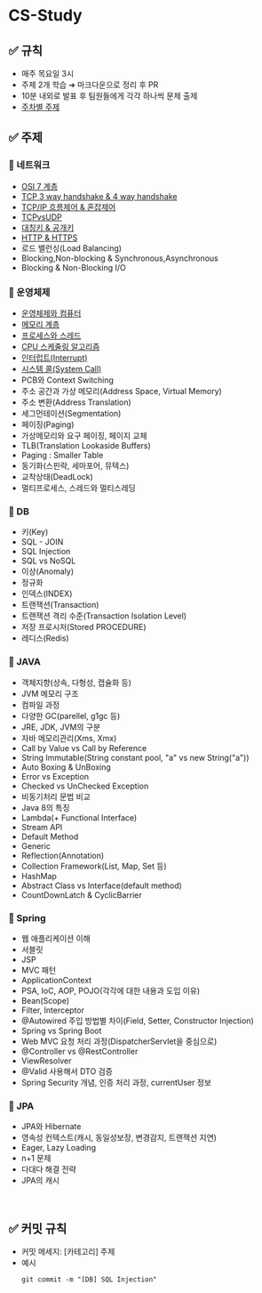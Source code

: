 # CS-Study

## ✅ 규칙
- 매주 목요일 3시
- 주제 2개 학습 ➔ 마크다운으로 정리 후 PR
- 10분 내외로 발표 후 팀원들에게 각각 하나씩 문제 출제
- [주차별 주제](https://github.com/S2gamzaS2/CS-Study/wiki)

## ✅ 주제

### 🔸 네트워크
- [OSI 7 계층](https://github.com/S2gamzaS2/CS-Study/blob/main/Network/OSI%207%EA%B3%84%EC%B8%B5.md)
- [TCP 3 way handshake & 4 way handshake](https://github.com/S2gamzaS2/CS-Study/blob/main/Network/TCP%203%20way%20handshake%20%26%204%20way%20handshake.md)
- [TCP/IP 흐름제어 & 혼잡제어](https://github.com/S2gamzaS2/CS-Study/blob/main/Network/TCP%20IP%20(%ED%9D%90%EB%A6%84%EC%A0%9C%EC%96%B4%26%ED%98%BC%EC%9E%A1%EC%A0%9C%EC%96%B4).md)
- [TCPvsUDP](https://github.com/S2gamzaS2/CS-Study/blob/main/Network/TCPvsUDP.md)
- [대칭키 & 공개키](https://github.com/S2gamzaS2/CS-Study/blob/main/Network/%EB%8C%80%EC%B9%AD%ED%82%A4%20%26%20%EA%B3%B5%EA%B0%9C%ED%82%A4.md)
- [HTTP & HTTPS](https://github.com/S2gamzaS2/CS-Study/blob/main/Network/HTTP%26HTTPS.md)
- 로드 밸런싱(Load Balancing)
- Blocking,Non-blocking & Synchronous,Asynchronous
- Blocking & Non-Blocking I/O

### 🔸 운영체제
- [운영체제와 컴퓨터](https://github.com/S2gamzaS2/CS-Study/blob/main/Network/%EB%8C%80%EC%B9%AD%ED%82%A4%20%26%20%EA%B3%B5%EA%B0%9C%ED%82%A4.md)
- [메모리 계층](https://github.com/S2gamzaS2/CS-Study/blob/main/OperatingSystem/%EB%A9%94%EB%AA%A8%EB%A6%AC%20%EA%B3%84%EC%B8%B5.md)
- [프로세스와 스레드](https://github.com/S2gamzaS2/CS-Study/blob/main/OperatingSystem/%ED%94%84%EB%A1%9C%EC%84%B8%EC%8A%A4%EC%99%80%20%EC%8A%A4%EB%A0%88%EB%93%9C.md)
- [CPU 스케줄링 알고리즘](https://github.com/S2gamzaS2/CS-Study/blob/main/OperatingSystem/CPU%20%EC%8A%A4%EC%BC%80%EC%A4%84%EB%A7%81%20%EC%95%8C%EA%B3%A0%EB%A6%AC%EC%A6%98.md)
- [인터럽트(Interrupt)](https://github.com/S2gamzaS2/CS-Study/blob/main/OperatingSystem/%EC%9D%B8%ED%84%B0%EB%9F%BD%ED%8A%B8(Interrupt).md)
- [시스템 콜(System Call)](https://github.com/S2gamzaS2/CS-Study/blob/main/OperatingSystem/%EC%8B%9C%EC%8A%A4%ED%85%9C%20%EC%BD%9C(System%20Call).md)
- PCB와 Context Switching
- 주소 공간과 가상 메모리(Address Space, Virtual Memory)
- 주소 변환(Address Translation)
- 세그먼테이션(Segmentation)
- 페이징(Paging)
- 가상메모리와 요구 페이징, 페이지 교체
- TLB(Translation Lookaside Buffers)
- Paging : Smaller Table
- 동기화(스핀락, 세마포어, 뮤텍스)
- 교착상태(DeadLock)
- 멀티프로세스, 스레드와 멀티스레딩


### 🔸 DB
- 키(Key)
- SQL - JOIN
- SQL Injection
- SQL vs NoSQL
- 이상(Anomaly)
- 정규화
- 인덱스(INDEX)
- 트랜잭션(Transaction)
- 트랜잭션 격리 수준(Transaction Isolation Level)
- 저장 프로시저(Stored PROCEDURE)
- 레디스(Redis)

### 🔸 JAVA
- 객체지향(상속, 다형성, 캡슐화 등)
- JVM 메모리 구조
- 컴파일 과정
- 다양한 GC(parellel, g1gc 등)
- JRE, JDK, JVM의 구분
- 자바 메모리관리(Xms, Xmx)
- Call by Value vs Call by Reference
- String Immutable(String constant pool, "a" vs new String("a"))
- Auto Boxing & UnBoxing
- Error vs Exception
- Checked vs UnChecked Exception
- 비동기처리 문법 비교
- Java 8의 특징
- Lambda(+ Functional Interface)
- Stream API
- Default Method
- Generic
- Reflection(Annotation)
- Collection Framework(List, Map, Set 등)
- HashMap
- Abstract Class vs Interface(default method)
- CountDownLatch & CyclicBarrier

### 🔸 Spring
- 웹 애플리케이션 이해
- 서블릿
- JSP
- MVC 패턴
- ApplicationContext
- PSA, IoC, AOP, POJO(각각에 대한 내용과 도입 이유)
- Bean(Scope)
- Filter, Interceptor
- @Autowired 주입 방법별 차이(Field, Setter, Constructor Injection)
- Spring vs Spring Boot
- Web MVC 요청 처리 과정(DispatcherServlet을 중심으로)
- @Controller vs @RestController
- ViewResolver
- @Valid 사용해서 DTO 검증
- Spring Security 개념, 인증 처리 과정, currentUser 정보

### 🔸 JPA
- JPA와 Hibernate
- 영속성 컨텍스트(캐시, 동일성보장, 변경감지, 트랜잭션 지연)
- Eager, Lazy Loading
- n+1 문제
- 다대다 해결 전략
- JPA의 캐시

<br>

## ✅ 커밋 규칙
- 커밋 메세지: [카테고리] 주제
- 예시
  ```
  git commit -m "[DB] SQL Injection"
  ```
